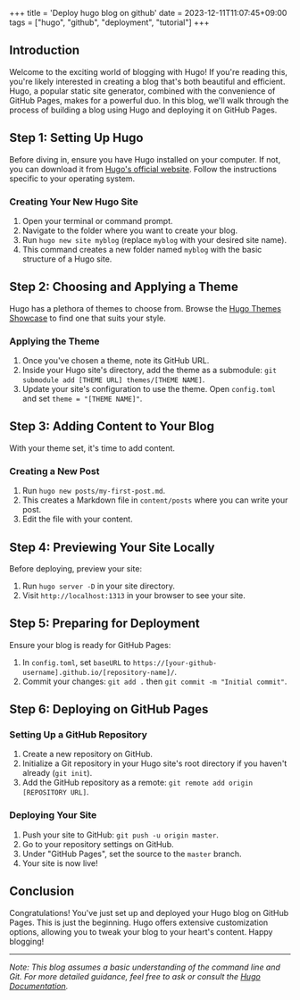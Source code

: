 +++
title = 'Deploy hugo blog on github'
date = 2023-12-11T11:07:45+09:00
tags = ["hugo", "github", "deployment", "tutorial"]
+++

## Introduction

Welcome to the exciting world of blogging with Hugo! If you're reading this, you're likely interested in creating a blog that's both beautiful and efficient. Hugo, a popular static site generator, combined with the convenience of GitHub Pages, makes for a powerful duo. In this blog, we'll walk through the process of building a blog using Hugo and deploying it on GitHub Pages.

## Step 1: Setting Up Hugo

Before diving in, ensure you have Hugo installed on your computer. If not, you can download it from [Hugo's official website](https://gohugo.io/getting-started/installing/). Follow the instructions specific to your operating system.

### Creating Your New Hugo Site

1. Open your terminal or command prompt.
2. Navigate to the folder where you want to create your blog.
3. Run `hugo new site myblog` (replace `myblog` with your desired site name).
4. This command creates a new folder named `myblog` with the basic structure of a Hugo site.

## Step 2: Choosing and Applying a Theme

Hugo has a plethora of themes to choose from. Browse the [Hugo Themes Showcase](https://themes.gohugo.io/) to find one that suits your style.

### Applying the Theme

1. Once you've chosen a theme, note its GitHub URL.
2. Inside your Hugo site's directory, add the theme as a submodule: `git submodule add [THEME URL] themes/[THEME NAME]`.
3. Update your site's configuration to use the theme. Open `config.toml` and set `theme = "[THEME NAME]"`.

## Step 3: Adding Content to Your Blog

With your theme set, it's time to add content.

### Creating a New Post

1. Run `hugo new posts/my-first-post.md`.
2. This creates a Markdown file in `content/posts` where you can write your post.
3. Edit the file with your content.

## Step 4: Previewing Your Site Locally

Before deploying, preview your site:

1. Run `hugo server -D` in your site directory.
2. Visit `http://localhost:1313` in your browser to see your site.

## Step 5: Preparing for Deployment

Ensure your blog is ready for GitHub Pages:

1. In `config.toml`, set `baseURL` to `https://[your-github-username].github.io/[repository-name]/`.
2. Commit your changes: `git add .` then `git commit -m "Initial commit"`.

## Step 6: Deploying on GitHub Pages

### Setting Up a GitHub Repository

1. Create a new repository on GitHub.
2. Initialize a Git repository in your Hugo site's root directory if you haven't already (`git init`).
3. Add the GitHub repository as a remote: `git remote add origin [REPOSITORY URL]`.

### Deploying Your Site

1. Push your site to GitHub: `git push -u origin master`.
2. Go to your repository settings on GitHub.
3. Under "GitHub Pages", set the source to the `master` branch.
4. Your site is now live!

## Conclusion

Congratulations! You've just set up and deployed your Hugo blog on GitHub Pages. This is just the beginning. Hugo offers extensive customization options, allowing you to tweak your blog to your heart's content. Happy blogging!

---

*Note: This blog assumes a basic understanding of the command line and Git. For more detailed guidance, feel free to ask or consult the [Hugo Documentation](https://gohugo.io/documentation/).*

